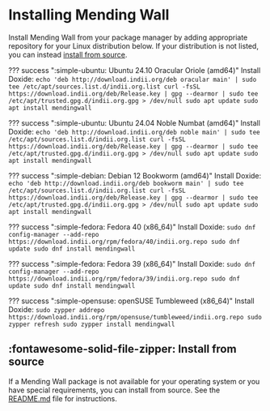 # Installing Mending Wall

Install Mending Wall from your package manager by adding appropriate repository for your Linux distribution below. If your distribution is not listed, you can instead [install from source](#install-from-source).

??? success ":simple-ubuntu: Ubuntu 24.10 Oracular Oriole (amd64)"
    Install Doxide:
    ```
    echo 'deb http://download.indii.org/deb oracular main' | sudo tee /etc/apt/sources.list.d/indii.org.list
    curl -fsSL https://download.indii.org/deb/Release.key | gpg --dearmor | sudo tee /etc/apt/trusted.gpg.d/indii.org.gpg > /dev/null
    sudo apt update
    sudo apt install mendingwall
    ```

??? success ":simple-ubuntu: Ubuntu 24.04 Noble Numbat (amd64)"
    Install Doxide:
    ```
    echo 'deb http://download.indii.org/deb noble main' | sudo tee /etc/apt/sources.list.d/indii.org.list
    curl -fsSL https://download.indii.org/deb/Release.key | gpg --dearmor | sudo tee /etc/apt/trusted.gpg.d/indii.org.gpg > /dev/null
    sudo apt update
    sudo apt install mendingwall
    ```

??? success ":simple-debian: Debian 12 Bookworm (amd64)"
    Install Doxide:
    ```
    echo 'deb http://download.indii.org/deb bookworm main' | sudo tee /etc/apt/sources.list.d/indii.org.list
    curl -fsSL https://download.indii.org/deb/Release.key | gpg --dearmor | sudo tee /etc/apt/trusted.gpg.d/indii.org.gpg > /dev/null
    sudo apt update
    sudo apt install mendingwall
    ```

??? success ":simple-fedora: Fedora 40 (x86_64)"
    Install Doxide:
    ```
    sudo dnf config-manager --add-repo https://download.indii.org/rpm/fedora/40/indii.org.repo
    sudo dnf update
    sudo dnf install mendingwall
    ```

??? success ":simple-fedora: Fedora 39 (x86_64)"
    Install Doxide:
    ```
    sudo dnf config-manager --add-repo https://download.indii.org/rpm/fedora/39/indii.org.repo
    sudo dnf update
    sudo dnf install mendingwall
    ```

??? success ":simple-opensuse: openSUSE Tumbleweed (x86_64)"
    Install Doxide:
    ```
    sudo zypper addrepo https://download.indii.org/rpm/opensuse/tumbleweed/indii.org.repo
    sudo zypper refresh
    sudo zypper install mendingwall
    ```

## :fontawesome-solid-file-zipper: Install from source

If a Mending Wall package is not available for your operating system or you have special requirements, you can install from source. See the [README.md](https://github.com/lawmurray/mendingwall) file for instructions.
